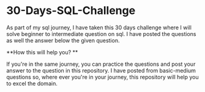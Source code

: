 # 30-Days-SQL-Challenge
As part of my sql journey, I have taken this 30 days challenge where I will solve beginner to intermediate question on sql. I have posted the questions as well the answer below the given question.

**How this will help you? **

If you're in the same journey, you can practice the questions and post your answer to the question in this repository. I have posted from basic-medium questions so, where ever you're in your journey, this repository will help you to excel the domain.
